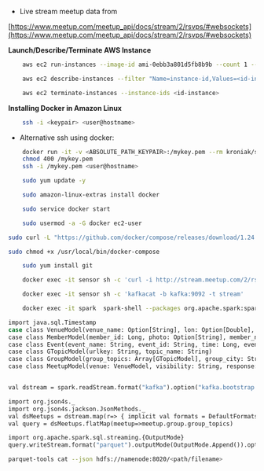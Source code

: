 - Live stream meetup data from
  
[https://www.meetup.com/meetup_api/docs/stream/2/rsvps/#websockets](https://www.meetup.com/meetup_api/docs/stream/2/rsvps/#websockets)

**Launch/Describe/Terminate AWS Instance**

```bash
    aws ec2 run-instances --image-id ami-0ebb3a801d5fb8b9b --count 1 --instance-type m5.xlarge --key-name <keypair> --security-group-ids sg-0e8cb59d207ca3ed3 --subnet-id subnet-0ba219ffbd8c264d2 --associate-public-ip-address
```

```bash
    aws ec2 describe-instances --filter "Name=instance-id,Values=<id-instance>"
```

```bash
    aws ec2 terminate-instances --instance-ids <id-instance>
```

**Installing Docker in Amazon Linux**

```bash
    ssh -i <keypair> <user@hostname>
```

- Alternative ssh using docker:

```bash
    docker run -it -v <ABSOLUTE_PATH_KEYPAIR>:/mykey.pem --rm kroniak/ssh-client bash
    chmod 400 /mykey.pem
    ssh -i /mykey.pem <user@hostname>
```

```bash
    sudo yum update -y
```

```bash
    sudo amazon-linux-extras install docker
```

```bash
    sudo service docker start
```

```bash
    sudo usermod -a -G docker ec2-user
```

```bash
sudo curl -L "https://github.com/docker/compose/releases/download/1.24.0/docker-compose-$(uname -s)-$(uname -m)" -o /usr/local/bin/docker-compose
```

```bash
sudo chmod +x /usr/local/bin/docker-compose
```

```bash
    sudo yum install git
```

```bash
    docker exec -it sensor sh -c 'curl -i http://stream.meetup.com/2/rsvps | kafkacat -b kafka:9092 -t stream' &
```

```bash
    docker exec -it sensor sh -c 'kafkacat -b kafka:9092 -t stream'
```

```bash
    docker exec -it spark  spark-shell --packages org.apache.spark:spark-sql-kafka-0-10_2.11:2.4.0,org.apache.kafka:kafka-clients:2.2.0,org.apache.spark:spark-tags_2.11:2.4.0,org.apache.spark:spark-sql_2.11:2.4.0
```

```bash
import java.sql.Timestamp
case class VenueModel(venue_name: Option[String], lon: Option[Double], lat: Option[Double], venue_id: Option[String])
case class MemberModel(member_id: Long, photo: Option[String], member_name: Option[String])
case class Event(event_name: String, event_id: String, time: Long, event_url: Option[String])
case class GTopicModel(urlkey: String, topic_name: String)
case class GroupModel(group_topics: Array[GTopicModel], group_city: String, group_country: String, group_id: Long, group_name: String, group_lon: Double, group_urlname: String, group_state: Option[String], group_lat: Double)
case class MeetupModel(venue: VenueModel, visibility: String, response: String, guests: Long, member: MemberModel, rsvp_id: Long,  mtime: Long, group: GroupModel)


val dstream = spark.readStream.format("kafka").option("kafka.bootstrap.servers", "kafka:9092").option("subscribe", "stream").load().selectExpr("CAST(value AS STRING)").as[String]

import org.json4s._
import org.json4s.jackson.JsonMethods._
val dsMeetups = dstream.map(r=> { implicit val formats = DefaultFormats; parse(r).extract[MeetupModel] } )
val query = dsMeetups.flatMap(meetup=>meetup.group.group_topics)

import org.apache.spark.sql.streaming.{OutputMode}
query.writeStream.format("parquet").outputMode(OutputMode.Append()).option("checkpointLocation", "/tmp").option("path", "hdfs://namenode:8020/spark").start()
```

```bash
parquet-tools cat --json hdfs://namenode:8020/<path/filename>
```

